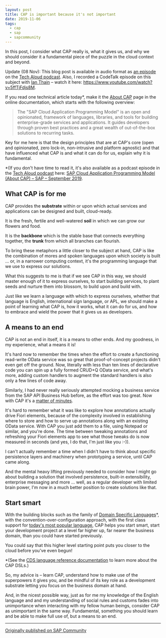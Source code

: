 ```yaml
---
layout: post
title: CAP is important because it's not important
date: 2019-11-06
tags:
  - cap
  - sap
  - sapcommunity
---
```

In this post, I consider what CAP really is, what it gives us, and why we should consider it a fundamental piece of the puzzle in the cloud context and beyond.

Update (08 Nov): This blog post is available in audio format as [an episode](https://anchor.fm/tech-aloud/episodes/CAP-is-important-because-its-not-important---6-Nov-2019---DJ-Adams-e8rg7s) on the [Tech Aloud podcast](https://qmacro.org/2019/09/17/new-podcast-tech-aloud/). Also, I recorded a CodeTalk episode on this subject with [Ian Thain](https://people.sap.com/ian.thain) – watch it here: <https://www.youtube.com/watch?v=5ffTjFdjs8M>.

If you read one technical article today\*, make it the [About CAP](https://cap.cloud.sap/docs/about/) page in the online documentation, which starts with the following overview:

> The "SAP Cloud Application Programming Model" is an open and opinionated, framework of languages, libraries, and tools for building enterprise-grade services and applications. It guides developers through proven best practices and a great wealth of out-of-the-box solutions to recurring tasks.

Key for me here is that the design principles that are at CAP's core (open and opinionated, zero lock-in, non-intrusive and platform agnostic) and that have influenced what CAP is and what it can do for us, explain why it is fundamental.

\*(If you don't have time to read it, it's also available as a podcast episode in the [Tech Aloud podcast](https://qmacro.org/2019/09/17/new-podcast-tech-aloud/) here: [SAP Cloud Application Programming Model (About CAP) – SAP – September 2019](https://anchor.fm/tech-aloud/episodes/SAP-Cloud-Application-Programming-Model-About-CAP---SAP---September-2019-e5f76p).

## What CAP is for me

CAP provides the **substrate** within or upon which actual services and applications can be designed and built, cloud-ready.

It is the fresh, fertile and well-watered **soil** in which we can grow our flowers and food.

It is the **backbone** which is the stable base that connects everything together, the **trunk** from which all branches can flourish.

To bring these metaphors a little closer to the subject at hand, CAP is like the combination of mores and spoken languages upon which society is built … or, in a narrower computing context, it's the programming language that we use to express our solutions.

What this suggests to me is that if we see CAP in this way, we should master enough of it to express ourselves, to start building services, to plant seeds and nurture them into blossom, to build upon and build with.

Just like we learn a language with which to express ourselves, whether that language is English, international sign language, or APL, we should make a point of learning what CAP is, how it works, what it can do for us, and how to embrace and wield the power that it gives us as developers.

## A means to an end

CAP is not an end in itself, it is a means to other ends. And my goodness, in my experience, what a means it is!

It's hard now to remember the times when the effort to create a functioning read-write OData service was so great that proof-of-concept projects didn't even get off the ground. Now, literally with less than ten lines of declarative code you can spin up a fully formed CRUD+Q OData service, and what's more, adding custom handlers to augment the standard handlers is also only a few lines of code away.

Similarly, I had never really seriously attempted mocking a business service from the SAP API Business Hub before, as the effort was too great. Now with CAP it's a [matter of minutes](https://developers.sap.com/tutorials/cap-cloudsdk-1-mock-service.html).

It's hard to remember what it was like to explore how annotations actually drive Fiori elements, because of the complexity involved in establishing where to store and how to serve up annotations along with an existing OData service. With CAP you just add them to a file, using Notepad or similar, and you're done. The time between tweaking annotations and refreshing your Fiori elements app to see what those tweaks do is now measured in seconds (and yes, I do that, I'm just like you :-)).

I can't actually remember a time when I didn't have to think about specific persistence layers and machinery when prototyping a service, until CAP came along.

And the mental heavy lifting previously needed to consider how I might go about building a solution that involved persistence, built-in extensibility, enterprise messaging and more … well, as a regular developer with limited brain power, I'm now in a much better position to create solutions like that.

## Start smart

With the building blocks such as the family of [Domain Specific Languages](https://blogs.sap.com/2019/09/18/tech-aloud-podcast-an-introduction/#dsls)\*, with the convention-over-configuration approach, with the first class support for [today's most popular language](https://qmacro.org/2019/04/18/brief-thoughts-on-the-2019-stack-overflow-developer-survey-results/#languages), CAP helps you start smart, start your development project at a level far higher up, far nearer the business domain, than you could have started previously.

You could say that this higher level starting point puts you closer to the cloud before you've even begun!

\*(See the [CDS language reference documentation](https://cap.cloud.sap/docs/cds/) to learn more about the CAP DSLs.)

So, my advice is – learn CAP, understand how to make use of the superpowers it gives you, and be mindful of its key role as a development substrate letting you focus on the business domain at hand.

And, in the nicest possible way, just as for me my knowledge of the English language and and my understanding of social rules and customs fades into unimportance when interacting with my fellow human beings, consider CAP as unimportant in the same way. Fundamental, something you should learn and be able to make full use of, but a means to an end.

---

[Originally published on SAP Community](https://blogs.sap.com/2019/11/06/cap-is-important-because-its-not-important/)
